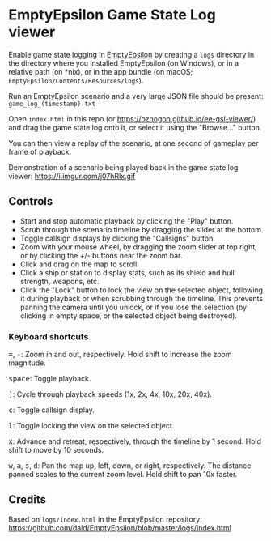 # EmptyEpsilon Game State Log viewer

Enable game state logging in [EmptyEpsilon](https://github.com/daid/EmptyEpsilon) by creating a `logs` directory in the directory where you installed EmptyEpsilon (on Windows), or in a relative path (on \*nix), or in the app bundle (on macOS; `EmptyEpsilon/Contents/Resources/logs`).

Run an EmptyEpsilon scenario and a very large JSON file should be present: `game_log_(timestamp).txt`

Open `index.html` in this repo (or https://oznogon.github.io/ee-gsl-viewer/) and drag the game state log onto it, or select it using the "Browse..." button.

You can then view a replay of the scenario, at one second of gameplay per frame of playback.

Demonstration of a scenario being played back in the game state log viewer: https://i.imgur.com/j07hRlx.gif

## Controls

- Start and stop automatic playback by clicking the "Play" button.
- Scrub through the scenario timeline by dragging the slider at the bottom.
- Toggle callsign displays by clicking the "Callsigns" button.
- Zoom with your mouse wheel, by dragging the zoom slider at top right, or by clicking the +/- buttons near the zoom bar.
- Click and drag on the map to scroll.
- Click a ship or station to display stats, such as its shield and hull strength, weapons, etc.
- Click the "Lock" button to lock the view on the selected object, following it during playback or when scrubbing through the timeline. This prevents panning the camera until you unlock, or if you lose the selection (by clicking in empty space, or the selected object being destroyed).

### Keyboard shortcuts

<kbd>=</kbd>, <kbd>-</kbd>: Zoom in and out, respectively. Hold shift to increase the zoom magnitude.

<kbd>space</kbd>: Toggle playback.

<kbd>]</kbd>: Cycle through playback speeds (1x, 2x, 4x, 10x, 20x, 40x).

<kbd>c</kbd>: Toggle callsign display.

<kbd>l</kbd>: Toggle locking the view on the selected object.

<kbd>x</kbd>: Advance and retreat, respectively, through the timeline by 1 second. Hold shift to move by 10 seconds.

<kbd>w</kbd>, <kbd>a</kbd>, <kbd>s</kbd>, <kbd>d</kbd>: Pan the map up, left, down, or right, respectively. The distance panned scales to the current zoom level. Hold shift to pan 10x faster.

## Credits

Based on `logs/index.html` in the EmptyEpsilon repository: https://github.com/daid/EmptyEpsilon/blob/master/logs/index.html
